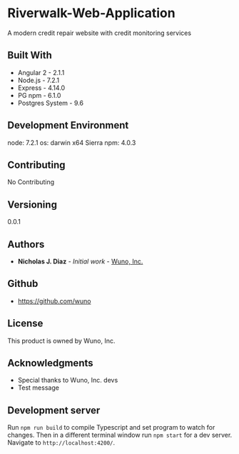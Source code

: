 # Riverwalk-Web-Application

A modern credit repair website with credit monitoring services

## Built With

* Angular 2 - 2.1.1
* Node.js - 7.2.1
* Express - 4.14.0
* PG npm - 6.1.0
* Postgres System - 9.6

## Development Environment

node: 7.2.1
os: darwin x64 Sierra
npm: 4.0.3

## Contributing

No Contributing

## Versioning

0.0.1

## Authors

* **Nicholas J. Diaz** - *Initial work* - [Wuno, Inc.](https://wuno.com)

## Github

* https://github.com/wuno

## License

This product is owned by Wuno, Inc. 

## Acknowledgments

* Special thanks to Wuno, Inc. devs
* Test message

## Development server
Run `npm run build` to compile Typescript and set program to watch for changes. Then in a different terminal window run `npm start` for a dev server. Navigate to `http://localhost:4200/`.

